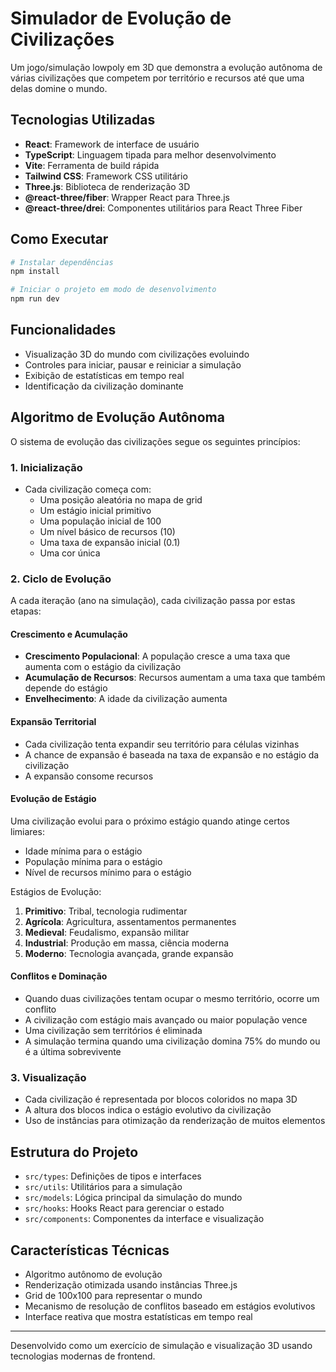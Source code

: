 # Simulador de Evolução de Civilizações

Um jogo/simulação lowpoly em 3D que demonstra a evolução autônoma de várias civilizações que competem por território e recursos até que uma delas domine o mundo.

## Tecnologias Utilizadas

- **React**: Framework de interface de usuário
- **TypeScript**: Linguagem tipada para melhor desenvolvimento
- **Vite**: Ferramenta de build rápida
- **Tailwind CSS**: Framework CSS utilitário
- **Three.js**: Biblioteca de renderização 3D
- **@react-three/fiber**: Wrapper React para Three.js
- **@react-three/drei**: Componentes utilitários para React Three Fiber

## Como Executar

```bash
# Instalar dependências
npm install

# Iniciar o projeto em modo de desenvolvimento
npm run dev
```

## Funcionalidades

- Visualização 3D do mundo com civilizações evoluindo
- Controles para iniciar, pausar e reiniciar a simulação
- Exibição de estatísticas em tempo real
- Identificação da civilização dominante

## Algoritmo de Evolução Autônoma

O sistema de evolução das civilizações segue os seguintes princípios:

### 1. Inicialização

- Cada civilização começa com:
  - Uma posição aleatória no mapa de grid
  - Um estágio inicial primitivo
  - Uma população inicial de 100
  - Um nível básico de recursos (10)
  - Uma taxa de expansão inicial (0.1)
  - Uma cor única

### 2. Ciclo de Evolução

A cada iteração (ano na simulação), cada civilização passa por estas etapas:

#### Crescimento e Acumulação
- **Crescimento Populacional**: A população cresce a uma taxa que aumenta com o estágio da civilização
- **Acumulação de Recursos**: Recursos aumentam a uma taxa que também depende do estágio
- **Envelhecimento**: A idade da civilização aumenta

#### Expansão Territorial
- Cada civilização tenta expandir seu território para células vizinhas
- A chance de expansão é baseada na taxa de expansão e no estágio da civilização
- A expansão consome recursos

#### Evolução de Estágio
Uma civilização evolui para o próximo estágio quando atinge certos limiares:
- Idade mínima para o estágio
- População mínima para o estágio
- Nível de recursos mínimo para o estágio

Estágios de Evolução:
1. **Primitivo**: Tribal, tecnologia rudimentar
2. **Agrícola**: Agricultura, assentamentos permanentes
3. **Medieval**: Feudalismo, expansão militar
4. **Industrial**: Produção em massa, ciência moderna
5. **Moderno**: Tecnologia avançada, grande expansão

#### Conflitos e Dominação
- Quando duas civilizações tentam ocupar o mesmo território, ocorre um conflito
- A civilização com estágio mais avançado ou maior população vence
- Uma civilização sem territórios é eliminada
- A simulação termina quando uma civilização domina 75% do mundo ou é a última sobrevivente

### 3. Visualização

- Cada civilização é representada por blocos coloridos no mapa 3D
- A altura dos blocos indica o estágio evolutivo da civilização
- Uso de instâncias para otimização da renderização de muitos elementos

## Estrutura do Projeto

- `src/types`: Definições de tipos e interfaces
- `src/utils`: Utilitários para a simulação
- `src/models`: Lógica principal da simulação do mundo
- `src/hooks`: Hooks React para gerenciar o estado
- `src/components`: Componentes da interface e visualização

## Características Técnicas

- Algoritmo autônomo de evolução
- Renderização otimizada usando instâncias Three.js
- Grid de 100x100 para representar o mundo
- Mecanismo de resolução de conflitos baseado em estágios evolutivos
- Interface reativa que mostra estatísticas em tempo real

---

Desenvolvido como um exercício de simulação e visualização 3D usando tecnologias modernas de frontend.
